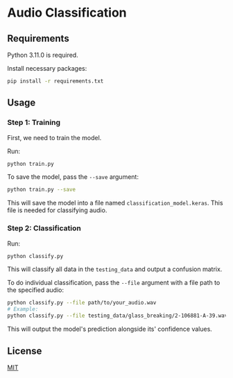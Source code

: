 # Audio Classification

## Requirements
Python 3.11.0 is required.

Install necessary packages:
```bash
pip install -r requirements.txt
```

## Usage

### Step 1: Training
First, we need to train the model.

Run:
```bash
python train.py
```

To save the model, pass the `--save` argument:
```bash
python train.py --save
```
This will save the model into a file named `classification_model.keras`. This file is needed for classifying audio.


### Step 2: Classification
Run:
```bash
python classify.py
```

This will classify all data in the `testing_data` and output a confusion matrix.

To do individual classification, pass the `--file` argument with a file path to the specified audio:
```bash
python classify.py --file path/to/your_audio.wav
# Example:
python classify.py --file testing_data/glass_breaking/2-106881-A-39.wav
```
This will output the model's prediction alongside its' confidence values.

## License

[MIT](https://choosealicense.com/licenses/mit/)